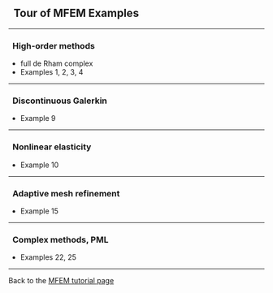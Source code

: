 ## <i class="fa fa-gears"></i>&nbsp; Tour of MFEM Examples

---

### <i class="fa fa-check-square-o"></i>&nbsp; High-order methods
- full de Rham complex
- Examples 1, 2, 3, 4

---

### <i class="fa fa-check-square-o"></i>&nbsp; Discontinuous Galerkin
- Example 9

---

### <i class="fa fa-check-square-o"></i>&nbsp; Nonlinear elasticity
- Example 10

---

### <i class="fa fa-check-square-o"></i>&nbsp; Adaptive mesh refinement
- Example 15

---

### <i class="fa fa-check-square-o"></i>&nbsp; Complex methods, PML
- Examples 22, 25

---

Back to the [MFEM tutorial page](index.md)

<script type="text/x-mathjax-config">MathJax.Hub.Config({TeX: {equationNumbers: {autoNumber: "all"}}, tex2jax: {inlineMath: [['$','$']]}});</script>
<script type="text/javascript" src="https://cdnjs.cloudflare.com/ajax/libs/mathjax/2.7.2/MathJax.js?config=TeX-AMS_HTML"></script>
